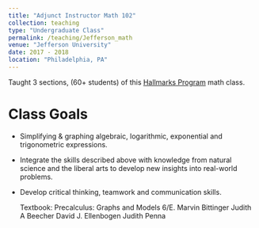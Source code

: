 ```yaml
---
title: "Adjunct Instructor Math 102"
collection: teaching
type: "Undergraduate Class"
permalink: /teaching/Jefferson_math
venue: "Jefferson University"
date: 2017 - 2018
location: "Philadelphia, PA"
---
```


Taught 3 sections, (60+ students) of this [Hallmarks Program](https://www.jefferson.edu/academics/hallmarks.html) math class. 


Class Goals 
======
- Simplifying & graphing algebraic, logarithmic, exponential and trigonometric expressions.
- Integrate the skills described above with knowledge from natural science and the liberal arts to develop new insights into real-world problems.
- Develop critical thinking, teamwork and communication skills.

  Textbook: Precalculus: Graphs and Models 6/E. Marvin Bittinger Judith A Beecher David J. Ellenbogen Judith Penna
